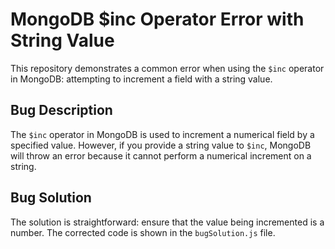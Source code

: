 # MongoDB $inc Operator Error with String Value
This repository demonstrates a common error when using the `$inc` operator in MongoDB: attempting to increment a field with a string value.

## Bug Description
The `$inc` operator in MongoDB is used to increment a numerical field by a specified value.  However, if you provide a string value to `$inc`, MongoDB will throw an error because it cannot perform a numerical increment on a string.

## Bug Solution
The solution is straightforward: ensure that the value being incremented is a number.  The corrected code is shown in the `bugSolution.js` file.